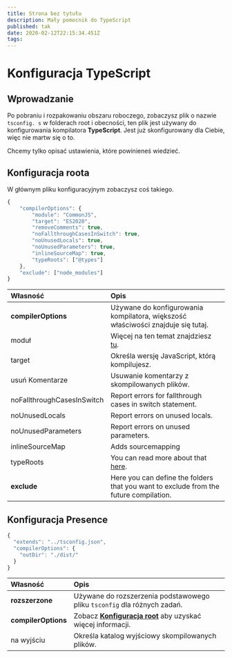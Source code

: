 ```yaml
---
title: Strona bez tytułu
description: Mały pomocnik do TypeScript
published: tak
date: 2020-02-12T22:15:34.451Z
tags:
---
```


# Konfiguracja TypeScript

## Wprowadzanie

Po pobraniu i rozpakowaniu obszaru roboczego, zobaczysz plik o nazwie `tsconfig. s` w folderach root i obecności, ten plik jest używany do konfigurowania kompilatora **TypeScript**. Jest już skonfigurowany dla Ciebie, więc nie martw się o to.

Chcemy tylko opisać ustawienia, które powinieneś wiedzieć.

## Konfiguracja roota

W głównym pliku konfiguracyjnym zobaczysz coś takiego.

```javascript
{
    "compilerOptions": {
        "module": "CommonJS",
        "target": "ES2020",
        "removeComments": true,
        "noFallthroughCasesInSwitch": true,
        "noUnusedLocals": true,
        "noUnusedParameters": true,
        "inlineSourceMap": true,
        "typeRoots": ["@types"]
    },
    "exclude": ["node_modules"]
}
```

| Własność                   | Opis                                                                                                                            |
|:-------------------------- |:------------------------------------------------------------------------------------------------------------------------------- |
| **compilerOptions**        | Używane do konfigurowania kompilatora, większość właściwości znajduje się tutaj.                                                |
| moduł                      | Więcej na ten temat znajdziesz [tu](https://www.typescriptlang.org/docs/handbook/modules.html).                                 |
| target                     | Określa wersję JavaScript, którą kompilujesz.                                                                                   |
| usuń Komentarze            | Usuwanie komentarzy z skompilowanych plików.                                                                                    |
| noFallthroughCasesInSwitch | Report errors for fallthrough cases in switch statement.                                                                        |
| noUnusedLocals             | Report errors on unused locals.                                                                                                 |
| noUnusedParameters         | Report errors on unused parameters.                                                                                             |
| inlineSourceMap            | Adds sourcemapping                                                                                                              |
| typeRoots                  | You can read more about that [here](https://www.typescriptlang.org/docs/handbook/tsconfig-json.html#types-typeroots-and-types). |
| **exclude**                | Here you can define the folders that you want to exclude from the future compilation.                                           |

## Konfiguracja Presence

```javascript
{
  "extends": "../tsconfig.json",
  "compilerOptions": {
    "outDir": "./dist/"
  }
}
```

| Własność            | Opis                                                                                                     |
|:------------------- |:-------------------------------------------------------------------------------------------------------- |
| **rozszerzone**     | Używane do rozszerzenia podstawowego pliku `tsconfig` dla różnych zadań.                                 |
| **compilerOptions** | Zobacz [**Konfiguracja root**](/dev/presence/tsconfig#root-configuration) aby uzyskać więcej informacji. |
| na wyjściu          | Określa katalog wyjściowy skompilowanych plików.                                                         |
